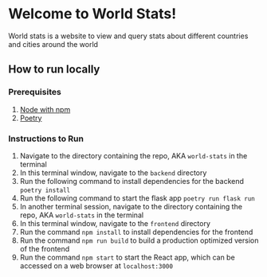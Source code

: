 # Welcome to  World Stats!
World stats is a website to view and query stats about different countries and cities around the world

## How to run locally
### Prerequisites
1. [Node with npm](https://nodejs.org/en/download)
2. [Poetry](https://python-poetry.org/docs/#installation)

### Instructions to Run
1. Navigate to the directory containing the repo, AKA `world-stats` in the terminal
2. In this terminal window, navigate to the `backend` directory
3. Run the following command to install dependencies for the backend `poetry install`
4. Run the following command to start the flask app `poetry run flask run`
5. In another terminal session, navigate to the directory containing the repo, AKA `world-stats` in the terminal
6. In this terminal window, navigate to the `frontend` directory
7. Run the command `npm install` to install dependencies for the frontend
8. Run the command `npm run build` to build a production optimized version of the frontend
9. Run the command `npm start` to start the React app, which can be accessed on a web browser at `localhost:3000`

